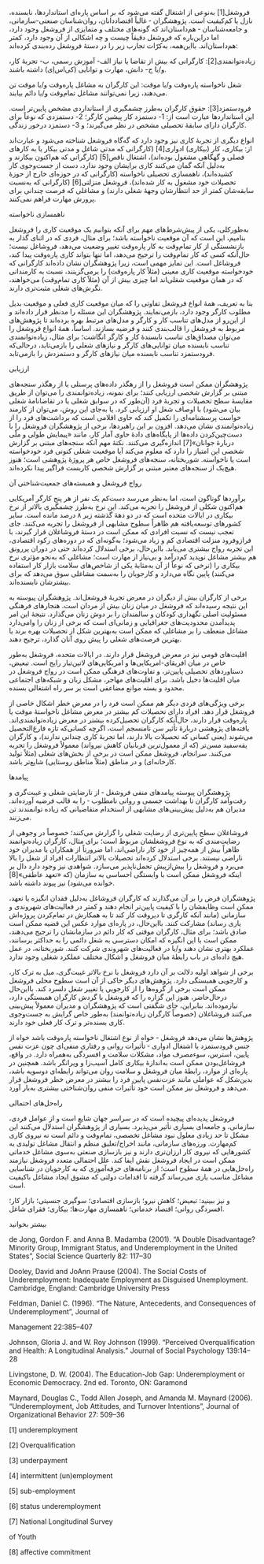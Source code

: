   فروشغل[1] به‌نوعی از اشتغال گفته می‌شود که بر اساس پاره‌ای استانداردها، نابسنده، نازل یا کم‌کیفیت است. پژوهشگران ‐ غالباً اقتصاددانان، روان‌شناسان صنعتی-سازمانی، و جامعه‌شناسان ‐ هم‌داستان‌اند که گونه‌های مختلف و متمایزی از فروشغل وجود دارد، اما دراین‌باره که فروشغل دقیقاً چیست و چه اشکالی از آن وجود دارد، کمتر هم‌داستان‌اند. بااین‌همه، به‌کرّات تجارب زیر را در دستۀ فروشغل رده‌بندی کرده‌اند:

 زیاده‌توانمندی[2]: کارگرانی که بیش از تقاضا یا نیاز الف- آموزش رسمی، ب- تجربهٔ کار، و/یا ج- دانش، مهارت و توانایی (کی‌اس‌اِی) داشته باشند.

 شغل ناخواسته پاره‌وقت و/یا موقت: این کارگران به مشاغل پاره‌وقت و/یا موقت تن می‌دهند، زیرا نمی‌توانند مشاغل تمام‌وقت و/یا دائم بیابند.

 فرودستمزد[3]: حقوق کارگران به‌طرز چشمگیری از استانداردی مشخص پایین‌تر است. این استانداردها عبارت است از: 1- دستمزد کار پیشین کارگر؛ 2- دستمزدی که نوعاً برای کارگران دارای سابقۀ تحصیلی مشخص در نظر می‌گیرند؛ و 3- دستمزد درخور زندگی.

 انواع دیگری از تجربۀ کاری نیز وجود دارد که گه‌گاه فروشغل شناخته می‌شود و عبارت‌اند از: بیکاری، کار (بیکاری) ادواری[4] (کارگرانی که مدتی شاغل و مدتی بیکار یا به کارهای فصلی و گهگاهی مشغول بوده‌اند)، اشتغال ناقص[5] (کارگرانی که هم‌اکنون بیکارند و به‌دلیل آنکه گمان می‌کنند کاری برایشان وجود ندارد، دست از جست‌وجوی کار کشیده‌اند)، ناهمسازی تحصیلی ناخواسته (کارگرانی که در حوزه‌ای خارج از حوزهٔ تحصیلات خود مشغول به کار شده‌اند)، فروشغل منزلتی[6] (کارگرانی که به‌نسبت سابقه‌شان کمتر از حد انتظارشان وجهۀ شغلی دارند) و مشاغلی که فرصت‌ چندانی برای پرورش مهارت فراهم نمی‌کنند.

 ناهمسازی ناخواسته

به‌طورکلی، یکی از پیش‌شرط‌های مهم برای آنکه بتوانیم یک موقعیت کاری را فروشغل بنامیم، این است که آن موقعیت ناخواسته باشد؛ برای مثال، فردی که در اثنای گذار به بازنشستگی از کار تمام‌وقت به کار پاره‌وقت تغییر وضعیت می‌دهد، فروشاغل نیست؛ حال‌آنکه کسی که کار تمام‌وقت را ترجیح می‌دهد، اما تنها بتواند کاری پاره‌وقت پیدا کند، فروشاغل است. این تمایز مهمی است، زیرا پژوهشگران نشان داده‌اند کارگرانی که خودخواسته موقعیت کاری معینی (مثلاً کار پاره‌وقت) را برمی‌گزینند، نسبت به کارمندانی که در همان موقعیت شغلی‌اند اما چیزی بیش از آن (مثلاً کاری تمام‌وقت) می‌خواهند، نگرش‌های شغلی مثبت‌تری دارند.

بنا به تعریف، همۀ انواع فروشغل تفاوتی را که میان موقعیت کاری فعلی و موقعیت بدیل مطلوب کارگر وجود دارد، بازمی‌نمایند. پژوهشگران این مسئله را مدنظر قرار داده‌اند و از این‌رو از مدل‌های تناسب کار و کارگر و مدل‌های مرتبط بهره برده‌اند تا پژوهش‌های مربوط به فروشغل را قالب‌بندی کنند و فرضیه بسازند. اساساً، همۀ انواع فروشغل را می‌توان مصداق‌های تناسب نابسندهٔ کار و کارگر انگاشت؛ برای مثال، زیاده‌توانمندی تناسب نابسنده میان توانایی‌های کارگر و نیازهای شغلی را بازمی‌تابد، درحالی‌که فرودستمزد تناسب نابسنده میان نیازهای کارگر و دستمزدش را بازمی‌تابد.

ارزیابی

 پژوهشگران ممکن است فروشغل را از رهگذر داده‌های پرسنلی یا از رهگذر سنجه‌های مبتنی بر گزارش شخصی ارزیابی کنند؛ برای نمونه، زیاده‌توانمندی را می‌توان از طریق مقایسهٔ سطح تحصیلات و تجربهٔ فرد (آن‌طور که در سوابق شغلی یا در تقاضانامۀ شغلی بیان می‌شود) با اوصاف شغل او ارزیابی کرد. یا به‌جای این روش، می‌توان از کارمند خواست پرسشنامه‌ای را تکمیل کند که حاوی اقلامی است که برداشت‌های فرد را از زیاده‌توانمندی نشان می‌دهد. افزون بر این راهبردها، برخی از پژوهشگران فروشغل را با دست‌چین‌کردن داده‌‌ها از پایگاه‌های دادهٔ حاوی آمار کار، مانند «پیمایش طولی و ملّی دربارۀ جوانان»[7] اندازه‌گیری می‌کنند. نکتهٔ مهم آنکه سنجه‌های مبتنی بر گزارش شخصی این امتیاز را دارد که معلوم می‌کند آیا موقعیت شغلی کنونی فرد خودخواسته است یا ناخواسته. شوربختانه، سنجه‌های فروشغل خاص هر پروژۀ پژوهشی است؛ هنوز هیچ‌یک از سنجه‌های معتبر مبتنی بر گزارش شخصی کاربست فراگیر پیدا نکرده‌اند.

 رواج فروشغل و همبسته‌های جمعیت‌شناختی آن

برآوردها گوناگون است، اما به‌نظر می‌رسد دست‌کم یک نفر از هر پنج کارگر آمریکایی هم‌اکنون شکلی از فروشغل را تجربه می‌کند. این نرخ به‌طرز چشمگیری بالاتر از نرخ بیکاری در ایالات متحده است که در دو دههٔ گذشته زیر ۸ درصد مانده است. سایر کشورهای توسعه‌یافته هم ظاهراً سطوح مشابهی از فروشغل را تجربه می‌کنند. جای تعجب نیست که نسبت افرادی که ممکن است در دستۀ فروشاغلان قرار گیرند، با فرازوفرود منزلت اقتصادی کم و زیاد می‌شود؛ به‌گونه‌ای که در دوره‌های رکود اقتصادی، این تجربه رواج بیشتری می‌یابد. بااین‌حال، برخی استدلال کرده‌اند حتی در دوران‌ پررونق هم بیشتر مشاغل نوپدید کم‌درآمد و بی‌نیاز از مهارت است؛ مشاغلی که به‌نحو مؤثری نرخ بیکاری را (نرخی که نوعاً از آن به‌مثابۀ یکی از شاخص‌های سلامت بازار کار استفاده می‌کنند) پایین نگاه می‌دارد و کارجویان را به‌سمت مشاغلی سوق می‌دهد که برای بیشترشان نابسنده‌اند.

برخی از کارگران بیش از دیگران در معرض تجربۀ فروشغل‌اند. پژوهشگران پیوسته به این نتیجه رسیده‌اند که فروشغل در میان زنان بیش از مردان است. هنجارهای فرهنگی مسئولیت اصلی نگهداری کودکان و سالمندان را بر دوش زنان می‌گذارد. نتیجۀ این امر پدیدآمدن محدودیت‌های جغرافیایی و زمانی‌ای است که برخی از زنان را وامی‌دارد مشاغل منعطف را بر مشاغلی که ممکن است به‌بهترین شکل از تحصیلات بهره برند یا بهترین فرصت‌های شغلی را پیش روی آنان گذارد، ترجیح دهند.

اقلیت‌های قومی نیز در معرض فروشغل قرار دارند. در ایالات متحده، فروشغل به‌طور خاص در میان افریقای-امریکایی‌ها و امریکایی‌های لاتین‌تبار رایج است. تبعیض، دستاوردهای تحصیلی پایین‌تر، و تفاوت‌های فرهنگی ممکن است در رواج فروشغل در میان اقلیت‌ها دخیل باشد. برای اقلیت‌های مهاجر، مشکل زبان و شبکه‌های اجتماعی محدود و بسته موانع مضاعفی است بر سر راه اشتغالی بسنده.

برخی ویژگی‌های فردی دیگر هم ممکن است فرد را در معرض خطر اشکال خاصی از فروشغل قرار دهد. افراد دارای تحصیلات کم بیشتر در معرض مشاغل ناخواستۀ موقت یا پاره‌وقت قرار دارند، حال‌آنکه کارگران تحصیل‌کرده بیشتر در معرض زیاده‌توانمندی‌اند. یافته‌های پژوهشی دربارهٔ تأثیر سن نامنسجم است، اگرچه کسانی‌که تازه فارغ‌التحصیل می‌شوند (یعنی کسانی که تحصیلات بالا دارند، اما تجربهٔ کاری چندانی ندارند)، و کارگران یقه‌سفید مسن‌تر (که از معمول‌ترین قربانیان کاهش نیرواند) معمولاً فروشغل را تجربه می‌کنند. سرانجام، فروشغل ممکن است در برخی از بخش‌های شغلی (مثلاً تولید کارخانه‌ای) و در مناطق (مثلاً مناطق روستایی) شایع‌تر باشد.

پیامدها

پژوهشگران پیوسته پیامدهای منفی فروشغل ‐ از نارضایتی شغلی و غیبت‌گری و رفت‌وآمد کارگران تا بهداشت جسمی و روانی نامطلوب ‐ را به قالب فرضیه آورده‌اند. مدیران هم به‌دلیل پیش‌بینی‌های مشابهی از استخدام متقاضیانی که زیاده ‌توانمندند تن می‌زنند.

فروشاغلان سطح پایین‌تری از رضایت شغلی را گزارش می‌کنند؛ خصوصاً در وجوهی از رضایت‌مندی که به نوع فروشغلشان مربوط است؛ برای مثال، کارگران زیاده‌توانمند ظاهراً بیش از همه‌چیز از خود کار ناراضی‌اند، اما ضرورتاً از همکاران یا مدیران خود ناراضی نیستند. برخی استدلال کرده‌اند تحصیلات بالاتر انتظارات افراد از شغل را بالا می‌برد و فروشغل را بیش‌ازپیش تحمل‌ناپذیر می‌سازد. شواهدی نیز وجود دارد دال بر اینکه فروشغل ممکن است با وابستگی احساسی به سازمان (که «تعهد عاطفی»[8] خوانده می‌شود) نیز پیوند داشته باشد.

 پژوهشگران فرض را بر آن می‌گذارند که کارگران فروشاغل به‌دلیل فقدان انگیزه یا تعهد، ممکن است وظایفشان را با کیفیت پایین‌تر انجام دهند و کمتر در فعالیت‌های شهروندی و سازمانی (مانند آنکه کارگری تا دیروقت کار کند تا به همکارش در تمام‌کردن پروژه‌اش یاری رساند) مشارکت کنند. بااین‌حال، در پاره‌ای موارد عکس این قضیه ممکن است صادق باشد؛ برای مثال، کارگران موقتی که کار دائم در سازمانشان را ترجیح می‌دهند، ممکن است با این انگیزه که امکان دسترسی به شغل دائمی را به حداکثر برسانند، عملکرد بهتری نشان دهند و/یا در فعالیت‌های شهروندی شرکت کنند. شوربختانه، در عمل هیچ داده‌ای در باب رابطۀ میان فروشغل و اشکال مختلف عملکرد شغلی وجود ندارد.

برخی از شواهد اولیه دلالت بر آن دارد فروشغل با نرخ بالاتر غیبت‌گری، میل به ترک کار، و کارجویی همبستگی دارد. پژوهش‌های دیگر حاکی از آن است سطوح محلی فروشغل ممکن است برخی از گروه‌ها را از کارجویی یا تغییر شغل دلسرد کند. بااین‌حال درحال‌حاضر، هنوز این گزاره را که فروشغل با گردش کارگران همبستگی دارد، نیازموده‌اند. بنابراین، جای شگفتی است که پژوهشگران و مدیران معمولاً پیش‌بینی می‌کنند فروشاغلان (خصوصاً کارگران زیاده‌توانمند) به‌طور خاص گرایش به جست‌وجوی کاری بسنده‌تر و ترک کار فعلی خود دارند.

پژوهش‌ها نشان می‌دهد فروشغل ‐ خواه از نوع اشتغال ناخواسته پاره‌وقت باشد خواه از جنس فرودستمزد یا اشتغال ادواری ‐ تأثیرات روانی و رفتاری منفی‌ای چون عزت نفس پایین، استرس، سوءمصرف مواد، مشکلات سلامت و افسردگی به‌همراه دارد. در واقع، فروشاغل‌بودن ممکن است به‌اندازۀ بیکاری کامل آسیب‌زا و ویرانگر باشد. همچنین در پاره‌ای از موارد، رابطۀ میان فروشغل و سلامت روان می‌تواند رابطه‌ای دوسویه باشد، بدین‌شکل که عواملی مانند عزت‌نفس پایین فرد را بیشتر در معرض خطر فروشغل قرار می‌دهد و فروشغل نیز ممکن است خود تأثیرات منفی روان‌شناختی بیشتری به‌بار آورد.

راه‌حل‌های احتمالی

فروشغل پدیده‌ای پیچیده است که در سراسر جهان شایع است و از عوامل فردی، سازمانی، و جامعه‌ای بسیاری تأثیر می‌پذیرد. بسیاری از پژوهشگران استدلال می‌کنند این مشکل تا حد زیادی معلول نبود مشاغل تخصصی، تمام‌وقت و دائم است نه نیروی کاری کم‌مهارت. ورزه‌های سازمانی، مانند اخراج/تعلیق منظم و انتقال مشاغل تولیدی به کشورهایی که نیروی کار ارزان‌تری دارند و نیز بازسازی صنعتی به‌سوی مشاغل خدماتی ممکن است در ایجاد فروشغل نقش ایفا کند. علل احتمالی متعدد فروشغل نیازمند راه‌حل‌هایی در همهٔ سطوح است؛ از برنامه‌های حرفه‌آموزی که به کارجویان در شناسایی مشاغل مناسب یاری می‌رساند گرفته تا اقدامات دولتی که مشوق ایجاد مشاغل باکیفیت است.

و نیز ببینید: تبعیض؛ کاهش نیرو؛ بازسازی اقتصادی؛ سوگیری جنسیتی؛ بازار کار؛ افسردگی روانی؛ اقتصاد خدماتی؛ ناهمسازی مهارت‌ها؛ بیکاری؛ فقرای شاغل.

بیشتر بخوانید

de Jong, Gordon F. and Anna B. Madamba (2001). “A Double Disadvantage? Minority Group, Immigrant Status, and Underemployment in the United States”, Social Science Quarterly 82: 117–30

Dooley, David and JoAnn Prause (2004). The Social Costs of Underemployment: Inadequate Employment as Disguised Unemployment. Cambridge, England: Cambridge University Press

Feldman, Daniel C. (1996). “The Nature, Antecedents, and Consequences of Underemployment”, Journal of

Management 22:385–407

Johnson, Gloria J. and W. Roy Johnson (1999). “Perceived Overqualification and Health: A Longitudinal Analysis.” Journal of Social Psychology 139:14–28

Livingstone, D. W. (2004). The Education-Job Gap: Underemployment or Economic Democracy. 2nd ed. Toronto, ON: Garamond

Maynard, Douglas C., Todd Allen Joseph, and Amanda M. Maynard (2006). “Underemployment, Job Attitudes, and Turnover Intentions”, Journal of Organizational Behavior 27: 509–36

[1] underemployment

[2] Overqualification

[3] underpayment

[4] intermittent (un)employment

[5] sub-employment

 [6] status underemployment

 [7] National Longitudinal Survey

 of Youth

 [8] affective commitment

  


  


  


 

  


 

  


 

 